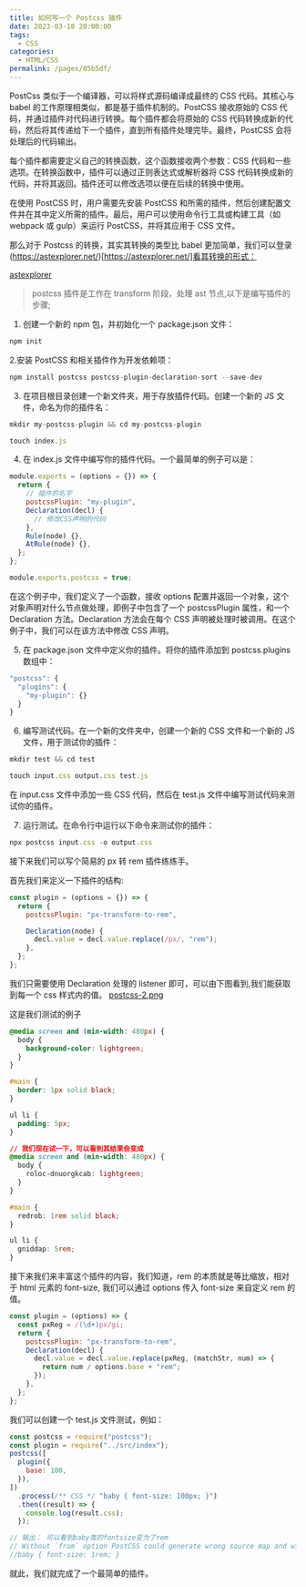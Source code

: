 ```yaml
---
title: 如何写一个 Postcss 插件
date: 2023-03-18 20:00:00
tags: 
  - CSS
categories: 
  - HTML/CSS
permalink: /pages/05b5df/
---
```


PostCss 类似于一个编译器，可以将样式源码编译成最终的 CSS 代码。其核心与 babel 的工作原理相类似，都是基于插件机制的。PostCSS 接收原始的 CSS 代码，并通过插件对代码进行转换。每个插件都会将原始的 CSS 代码转换成新的代码，然后将其传递给下一个插件，直到所有插件处理完毕。最终，PostCSS 会将处理后的代码输出。

每个插件都需要定义自己的转换函数，这个函数接收两个参数：CSS 代码和一些选项。在转换函数中，插件可以通过正则表达式或解析器将 CSS 代码转换成新的代码，并将其返回。插件还可以修改选项以便在后续的转换中使用。

在使用 PostCSS 时，用户需要先安装 PostCSS 和所需的插件，然后创建配置文件并在其中定义所需的插件。最后，用户可以使用命令行工具或构建工具（如 webpack 或 gulp）来运行 PostCSS，并将其应用于 CSS 文件。

那么对于 Postcss 的转换，其实其转换的类型比 babel 更加简单，我们可以登录(https://astexplorer.net/)[https://astexplorer.net/]看其转换的形式：

[astexplorer](/vuepress-interview-github/assets/css/postcss-1.png)

> postcss 插件是工作在 transform 阶段，处理 ast 节点,以下是编写插件的步骤;

1. 创建一个新的 npm 包，并初始化一个 package.json 文件：

```js
npm init
```

2.安装 PostCSS 和相关插件作为开发依赖项：

```js
npm install postcss postcss-plugin-declaration-sort --save-dev
```

3. 在项目根目录创建一个新文件夹，用于存放插件代码。创建一个新的 JS 文件，命名为你的插件名：

```js
mkdir my-postcss-plugin && cd my-postcss-plugin

touch index.js
```

4. 在 index.js 文件中编写你的插件代码。一个最简单的例子可以是：

```js
module.exports = (options = {}) => {
  return {
    // 插件的名字
    postcssPlugin: "my-plugin",
    Declaration(decl) {
      // 修改CSS声明的代码
    },
    Rule(node) {},
    AtRule(node) {},
  };
};

module.exports.postcss = true;
```

在这个例子中，我们定义了一个函数，接收 options 配置并返回一个对象，这个对象声明对什么节点做处理，即例子中包含了一个 postcssPlugin 属性，和一个 Declaration 方法。Declaration 方法会在每个 CSS 声明被处理时被调用。在这个例子中，我们可以在该方法中修改 CSS 声明。

5. 在 package.json 文件中定义你的插件。将你的插件添加到 postcss.plugins 数组中：

```js
"postcss": {
  "plugins": {
    "my-plugin": {}
  }
}
```

6. 编写测试代码。在一个新的文件夹中，创建一个新的 CSS 文件和一个新的 JS 文件，用于测试你的插件：

```js
mkdir test && cd test

touch input.css output.css test.js
```

在 input.css 文件中添加一些 CSS 代码，然后在 test.js 文件中编写测试代码来测试你的插件。

7. 运行测试。在命令行中运行以下命令来测试你的插件：

```js
npx postcss input.css -o output.css
```

接下来我们可以写个简易的 px 转 rem 插件练练手。

首先我们来定义一下插件的结构:

```js
const plugin = (options = {}) => {
  return {
    postcssPlugin: "px-transform-to-rem",

    Declaration(node) {
      decl.value = decl.value.replace(/px/, "rem");
    },
  };
};
```

我们只需要使用 Declaration 处理的 listener 即可，可以由下图看到,我们能获取到每一个 css 样式内的值。
[postcss-2.png](/vuepress-interview-github/assets/css/postcss-2.png)

这是我们测试的例子

```css
@media screen and (min-width: 480px) {
  body {
    background-color: lightgreen;
  }
}

#main {
  border: 1px solid black;
}

ul li {
  padding: 5px;
}

// 我们现在试一下，可以看到其结果会变成
@media screen and (min-width: 480px) {
  body {
    roloc-dnuorgkcab: lightgreen;
  }
}

#main {
  redrob: 1rem solid black;
}

ul li {
  gniddap: 5rem;
}
```

接下来我们来丰富这个插件的内容，我们知道，rem 的本质就是等比缩放，相对于 html 元素的 font-size, 我们可以通过 options 传入 font-size 来自定义 rem 的值。

```js
const plugin = (options) => {
  const pxReg = /(\d+)px/gi;
  return {
    postcssPlugin: "px-transform-to-rem",
    Declaration(decl) {
      decl.value = decl.value.replace(pxReg, (matchStr, num) => {
        return num / options.base + "rem";
      });
    },
  };
};
```

我们可以创建一个 test.js 文件测试，例如：

```js
const postcss = require("postcss");
const plugin = require("../src/index");
postcss([
  plugin({
    base: 100,
  }),
])
  .process(/** CSS */ "baby { font-size: 100px; }")
  .then((result) => {
    console.log(result.css);
  });

// 输出： 可以看到baby类的fontsize变为了rem
// Without `from` option PostCSS could generate wrong source map and will not find Browserslist config. Set it to CSS file path or to `undefined` to prevent this warning.
//baby { font-size: 1rem; }
```

就此，我们就完成了一个最简单的插件。
